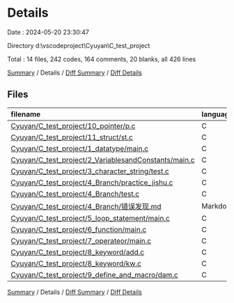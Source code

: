 # Details

Date : 2024-05-20 23:30:47

Directory d:\\vscodeproject\\Cyuyan\\C_test_project

Total : 14 files,  242 codes, 164 comments, 20 blanks, all 426 lines

[Summary](results.md) / Details / [Diff Summary](diff.md) / [Diff Details](diff-details.md)

## Files
| filename | language | code | comment | blank | total |
| :--- | :--- | ---: | ---: | ---: | ---: |
| [Cyuyan/C_test_project/10_pointer/p.c](/Cyuyan/C_test_project/10_pointer/p.c) | C | 10 | 29 | 1 | 40 |
| [Cyuyan/C_test_project/11_struct/st.c](/Cyuyan/C_test_project/11_struct/st.c) | C | 23 | 7 | 5 | 35 |
| [Cyuyan/C_test_project/1_datatype/main.c](/Cyuyan/C_test_project/1_datatype/main.c) | C | 12 | 2 | 0 | 14 |
| [Cyuyan/C_test_project/2_VariablesandConstants/main.c](/Cyuyan/C_test_project/2_VariablesandConstants/main.c) | C | 18 | 17 | 2 | 37 |
| [Cyuyan/C_test_project/3_character_string/test.c](/Cyuyan/C_test_project/3_character_string/test.c) | C | 23 | 6 | 1 | 30 |
| [Cyuyan/C_test_project/4_Branch/practice_jishu.c](/Cyuyan/C_test_project/4_Branch/practice_jishu.c) | C | 15 | 1 | 0 | 16 |
| [Cyuyan/C_test_project/4_Branch/test.c](/Cyuyan/C_test_project/4_Branch/test.c) | C | 33 | 24 | 0 | 57 |
| [Cyuyan/C_test_project/4_Branch/错误发现.md](/Cyuyan/C_test_project/4_Branch/%E9%94%99%E8%AF%AF%E5%8F%91%E7%8E%B0.md) | Markdown | 10 | 0 | 1 | 11 |
| [Cyuyan/C_test_project/5_loop_statement/main.c](/Cyuyan/C_test_project/5_loop_statement/main.c) | C | 4 | 0 | 0 | 4 |
| [Cyuyan/C_test_project/6_function/main.c](/Cyuyan/C_test_project/6_function/main.c) | C | 31 | 1 | 1 | 33 |
| [Cyuyan/C_test_project/7_operateor/main.c](/Cyuyan/C_test_project/7_operateor/main.c) | C | 10 | 26 | 3 | 39 |
| [Cyuyan/C_test_project/8_keyword/add.c](/Cyuyan/C_test_project/8_keyword/add.c) | C | 10 | 8 | 1 | 19 |
| [Cyuyan/C_test_project/8_keyword/kw.c](/Cyuyan/C_test_project/8_keyword/kw.c) | C | 32 | 41 | 5 | 78 |
| [Cyuyan/C_test_project/9_define_and_macro/dam.c](/Cyuyan/C_test_project/9_define_and_macro/dam.c) | C | 11 | 2 | 0 | 13 |

[Summary](results.md) / Details / [Diff Summary](diff.md) / [Diff Details](diff-details.md)